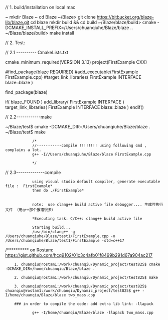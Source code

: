 // 1.  build/installation on local mac

~                           mkdir Blaze
~                           cd Blaze
~/Blaze>                    git clone https://bitbucket.org/blaze-lib/blaze.git
cd blaze
mkdir build && cd build
~/Blaze/blaze/build>      cmake -DCMAKE_INSTALL_PREFIX=/Users/chuanqiuhe/Blaze/blaze ..
~/Blaze/blaze/build>      make install

// 2.  Test:  

// 2.1 ---------- CmakeLists.txt

cmake_minimum_required(VERSION 3.13)
project(FirstExample CXX)

#find_package(blaze REQUIRED)
#add_executable(FirstExample FirstExample.cpp)
#target_link_libraries( FirstExample INTERFACE blaze::blaze )

find_package(blaze)

if( blaze_FOUND )
        add_library( FirstExample INTERFACE )
        target_link_libraries( FirstExample INTERFACE blaze::blaze )
endif()

// 2.2------------make

~/Blaze/test$ cmake -DCMAKE_DIR=/Users/chuanqiuhe/Blaze/blaze .
~/Blaze/test$ make

                /*
                //-----------compile !!!!!!!! using following cmd , complains a lot.
                g++ -I//Users/chuanqiuhe/Blaze/blaze FirstExample.cpp

                */

 // 2.3--------------compile 
 
                using visual studio default compiler, generate executable file :  FirstExample*
                then do ./FirstExample*
                
                
                note:  use clang++ build active file debugger.... 生成可执行文件 （用g++那个报错很多）
                
                *Executing task: C/C++: clang++ build active file 

                Starting build...
                /usr/bin/clang++ -g /Users/chuanqiuhe/Blaze/test1/FirstExample.cpp -o /Users/chuanqiuhe/Blaze/test1/FirstExample -std=c++17
                
                
                
                
                
/********** on Rostam: https://gist.github.com/hcq9102/01c3c4afb01f8499b291d67a904ac217 

        1. chuanqiu@rostam1:/work/chuanqiu/Dynamic_project/test825$ cmake -DCMAKE_DIR=/home/chuanqiu/Blaze/blaze .
        
        2. chuanqiu@rostam1:/work/chuanqiu/Dynamic_project/test825$ make
        
        3. chuanqiu@rostam1:/work/chuanqiu/Dynamic_project/test825$ chuanqiu@rostam1:/work/chuanqiu/Dynamic_project/test825$ g++ -I/home/chuanqiu/Blaze/blaze two_mass.cpp
        
        ### in order to compile the code: add extra lib link: -llapack
        
                g++ -I/home/chuanqiu/Blaze/blaze -llapack two_mass.cpp

